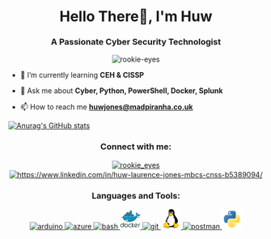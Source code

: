 <h1 align="center">Hello There👋, I'm Huw </h1>
<h3 align="center">A Passionate Cyber Security Technologist</h3>

<p align="center"> <img src="https://komarev.com/ghpvc/?username=rookie-eyes&label=Profile%20views&color=0e75b6&style=flat" alt="rookie-eyes" /> </p>

- 🌱 I’m currently learning **CEH & CISSP**

- 💬 Ask me about **Cyber, Python, PowerShell, Docker, Splunk**

- 📫 How to reach me **huwjones@madpiranha.co.uk**

[![Anurag's GitHub stats](https://github-readme-stats.vercel.app/api?username=rookie-eyes)](https://github.com/anuraghazra/github-readme-stats)

<h3 align="center">Connect with me:</h3>
<p align="center">
<a href="https://twitter.com/rookie_eyes" target="blank"><img align="center" src="https://raw.githubusercontent.com/rahuldkjain/github-profile-readme-generator/master/src/images/icons/Social/twitter.svg" alt="rookie_eyes" height="30" width="40" /></a>
<a href="https://linkedin.com/in/huw-laurence-jones-mbcs-cnss-b5389094/" target="blank"><img align="center" src="https://raw.githubusercontent.com/rahuldkjain/github-profile-readme-generator/master/src/images/icons/Social/linked-in-alt.svg" alt="https://www.linkedin.com/in/huw-laurence-jones-mbcs-cnss-b5389094/" height="30" width="40" /></a>
</p>

<h3 align="center">Languages and Tools:</h3>
<p align="center"> <a href="https://www.arduino.cc/" target="_blank" rel="noreferrer"> <img src="https://cdn.worldvectorlogo.com/logos/arduino-1.svg" alt="arduino" width="40" height="40"/> </a> <a href="https://azure.microsoft.com/en-in/" target="_blank" rel="noreferrer"> <img src="https://www.vectorlogo.zone/logos/microsoft_azure/microsoft_azure-icon.svg" alt="azure" width="40" height="40"/> </a> <a href="https://www.gnu.org/software/bash/" target="_blank" rel="noreferrer"> <img src="https://www.vectorlogo.zone/logos/gnu_bash/gnu_bash-icon.svg" alt="bash" width="40" height="40"/> </a> <a href="https://www.docker.com/" target="_blank" rel="noreferrer"> <img src="https://raw.githubusercontent.com/devicons/devicon/master/icons/docker/docker-original-wordmark.svg" alt="docker" width="40" height="40"/> </a> <a href="https://git-scm.com/" target="_blank" rel="noreferrer"> <img src="https://www.vectorlogo.zone/logos/git-scm/git-scm-icon.svg" alt="git" width="40" height="40"/> </a> <a href="https://www.linux.org/" target="_blank" rel="noreferrer"> <img src="https://raw.githubusercontent.com/devicons/devicon/master/icons/linux/linux-original.svg" alt="linux" width="40" height="40"/> </a> <a href="https://postman.com" target="_blank" rel="noreferrer"> <img src="https://www.vectorlogo.zone/logos/getpostman/getpostman-icon.svg" alt="postman" width="40" height="40"/> </a> <a href="https://www.python.org" target="_blank" rel="noreferrer"> <img src="https://raw.githubusercontent.com/devicons/devicon/master/icons/python/python-original.svg" alt="python" width="40" height="40"/> </a> </p>

